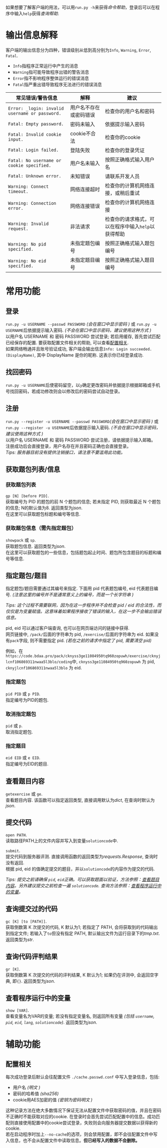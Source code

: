 如果想要了解客户端的用法，可以用`run.py -h`来获得*命令帮助*，登录后可以在程序中输入`help`获得*查询帮助*.

# 输出信息解释

客户端的输出信息分为四种，错误级别从低到高分别为`Info`, `Warning`, `Error`, `Fatal`.

- `Info`指程序正常运行中产生的消息
- `Warning`指可能导致程序出错的警告消息
- `Error`指不影响程序整体运行的错误消息
- `Fatal`指严重出错导致程序无法进行的错误消息

|常见错误/警告信息|解释|建议|
|----------------|----|----|
|`Error: _login: invalid username or password.`|用户名不存在或密码错误|检查你的用户名和密码|
|`Fatal: Empty password.`|密码未输入|依据提示输入密码|
|`Fatal: Invalid cookie input.`|cookie不合法|检查你的cookie|
|`Fatal: Login failed.`|登陆失败|检查你的登录凭证|
|`Fatal: No username or cookie specified.`|用户名未输入|按照正确格式输入用户名|
|`Fatal: Unknown error.`|未知错误|请联系开发人员|
|`Warning: Connect timeout.`|网络连接超时|检查你的计算机网络连接，或稍后重试|
|`Warning: Connection error.`|网络连接错误|检查你的计算机网络连接|
|`Warning: Invalid request.`|非法请求|检查你的请求格式，可以在程序中输入`help`以获得帮助|
|`Warning: No pid specified.`|未指定题包编号|按照正确格式输入题包编号|
|`Warning: No eid specified.`|未指定题目编号|按照正确格式输入题目编号|

# 常用功能
## 登录
`run.py -u USERNAME --passwd PASSWORD` *(会在窗口中显示密码 )* 或 `run.py -u USERNAME`后依据提示输入密码. *(不会在窗口中显示密码，建议使用这种方式 )*  
以用户名 USERNAME 和 密码 PASSWORD 尝试登录; 若启用缓存, 首先尝试匹配已经保存的配置. 要获取配置文件相关的帮助, 可以查看[配置相关](#配置相关).  
如果网络畅通并且账号验证成功, 客户端会输出信息`Info: Login succeeded.(DisplayName)`, 其中 DisplayName 是你的昵称. 这表示你已经登录成功.

## 找回密码
`run.py -u USERNAME`后使密码留空，以`y`确定更改密码并依据提示根据邮箱或手机号找回密码，若成功修改则会以修改后的密码尝试自动登录。

## 注册
`run.py --register -u USERNAME --passwd PASSWORD`*(会在窗口中显示密码 )* 或 `run.py --register -u USERNAME`后依据提示输入密码. *(不会在窗口中显示密码，建议使用这种方式 )*  
以用户名 USERNAME 和 密码 PASSWORD 尝试注册，请依据提示输入邮箱。  
注册成功后会直接登录，用户名存在并且密码正确也会直接登录。  
*Tips: 服务器目前没有提供注销接口，请注意不要滥用此功能。*

## 获取题包列表/信息
### 获取题包列表
`gp [N] [before PID]`.  
获取编号为 PID 的题包的前 N 个题包的信息; 若未指定 PID, 则获取最近 N 个题包的信息; N的默认值为8. 返回类型为*json*.  
在这里可以获取题包标题和编号等信息.  

### 获取题包信息（需先指定题包）
`showpack` 或 `sp`.  
获取题包信息. 返回类型为*json*.  
在这里可以获取题包的一些信息，包括题包起止时间、题包所包含题目的标题和编号等信息.

## 指定题包/题目

指定题包/题目需要通过其编号来指定. 下面用 pid 代表题包编号, eid 代表题目编号. *(注意这里的编号并不是通常意义上的编号，而是一个长字符串 )*

*Tips: 这个过程不需要联网，因为在这一步程序并不会检查 pid / eid 的合法性，而仅仅是为变量赋值。这意味着如果程序接收了错误的输入，在这一步不会输出错误信息。*

pid, eid 可以通过客户端查询, 也可以在网页端访问的链接中获得.  
网页链接中, `/pack/`后面的字符串为 pid, `/exercise/`后面的字符串为 eid. 如果没有`pack`字段, 则不需要指定 pid. *(若在之前的请求中指定了 pid, 需要清空 pid)*

例如，在`https://code.bdaa.pro/pack/cknyss3ge11084950tq960zopuwh/exercise/cknyjlcnf106869311nwaa5l3blo/coding`中, `cknyss3ge11084950tq960zopuwh` 为 pid, `cknyjlcnf106869311nwaa5l3blo` 为 eid.

### 指定题包

`pid PID` 或 `p PID`.  
指定编号为PID的题包.

### 取消指定题包

`pid` 或 `p`.  
取消指定题包.

### 指定题目

`eid EID` 或 `e EID`.  
指定编号为EID的题目.

## 查看题目内容

`getexercise` 或 `ge`.  
查看题目内容. 该函数可以指定返回类型, 直接调用默认为*dict*, 在查询时默认为*json*.

## 提交代码

`open PATH`.  
读取路径PATH上的文件内容并写入到变量`solutioncode`中.

`submit`.  
提交代码到服务器评测. 直接调用函数的返回类型为*requests.Response*, 查询时没有返回.  
根据 pid, eid 的值确定提交的题目，并以`solutioncode`的内容作为提交的代码.

*Tips: 提交之前请确保 `pid`, `eid`正确。可以获取题面以验证，方法参照：[查看题目内容](#查看题目内容)。另外建议提交之前检查一遍 `solutioncode`. 查询方法参照：[查看程序运行中的变量](#查看程序运行中的变量)。*

## 查询提交过的代码

`gc [K] [to [PATH]]`.  
获取倒数第 K 次提交的代码, K 默认为1; 若指定了 PATH, 会将获取到的代码输出到指定文件; 若输入了`to`但没有指定 PATH, 默认输出文件为运行目录下的*tmp.txt*. 返回类型为*str*.  

## 查询代码评判结果

`gr [K]`.  
获取倒数第 K 次提交的代码的评判结果, K 默认为1; 如果仍在评测中, 会返回空字典, 即`{}`. 返回类型为*json*.  

## 查看程序运行中的变量

`show [VAR]`.  
查看变量名为VAR的变量; 若没有指定变量名, 则返回所有变量 *(包括 `username`, `pid`, `eid`, `lang`, `solutioncode`)*. 返回类型为*json*.

# 辅助功能

## 配置相关

每次成功登录后默认会往配置文件 `./cache.passwd.conf` 中写入登录信息，包括: 
- 用户名 *(明文 )*
- 密码的哈希值 *(sha256)*
- cookie用AES加密的值 *(密钥为密码明文 )*

这种记录方法在绝大多数情况下保证无法从配置文件中获取密码的值，并且在密码不正确时不能获取对应的cookie.
在登录时会首先尝试匹配配置中的信息。成功匹配则直接使用配置中的cookie尝试登录，失败则会向服务器提交数据以获得新的cookie.  
若在启动程序时加上`--no-cache`的选项，则会禁用配置，即不会往配置文件中写入信息，也不会从配置文件中读取信息。**但已经写入的数据不会删除。**